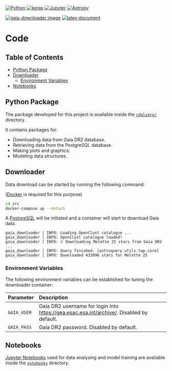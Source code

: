 [![Python][python_badge]][python_link]
[![keras][keras_badge]][keras_link]
[![Jupyter][jupyter_badge]][notebooks_link]
[![Astropy][astropy_badge]][astropy_link]

[![gaia-downloader image][gaia_downloader_badge]][gaia_downlaoder_image]
[![latex-document][latex_document_badge]][latex_document_workflow]

# Code

## Table of Contents

- [Python Package](#python-package)
- [Downloader](#downloader)
  - [Environment Variables](#environment-variables)
- [Notebooks](#notebooks)

## Python Package

The package developed for this project is available inside the [`cdalvaro/`](cdalvaro) directory.

It contains packages for:

- Downloading data from Gaia DR2 database.
- Retrieving data from the PostgreSQL database.
- Making plots and graphics.
- Modeling data structures.

## Downloader

Data download can be started by running the following command:

([Docker][docker] is required for this purpose)

```sh
cd src
docker-compose up --detach
```

A [PostgreSQL][postgresql] will be initiated and a container will start to download Gaia data.

```
gaia_downloader | INFO: Loading OpenClust catalogue ...
gaia_downloader | INFO: OpenClust catalogue loaded!
gaia_downloader | INFO: ⏱ Downloading Melotte 25 stars from Gaia DR2 ...
gaia_downloader | INFO: Query finished. [astroquery.utils.tap.core]
gaia_downloader | INFO: Downloaded 433996 stars for Melotte 25
```

### Environment Variables

The following environment variables can be established for tuning the downloader container:

| Parameter   | Description                                                                              |
| :---------- | :--------------------------------------------------------------------------------------- |
| `GAIA_USER` | Gaia DR2 username for login into https://gea.esac.esa.int/archive/. Disabled by default. |
| `GAIA_PASS` | Gaia DR2 password. Disabled by default.                                                  |

## Notebooks

[Jupyter Notebooks][jupyter] used for data analysing and model training are available inside the [`notebooks`](notebooks) directory.

[docker]: https://www.docker.com
[postgresql]: https://www.postgresql.org
[jupyter]: https://jupyter.org
[gaia_downloader_badge]: https://img.shields.io/github/workflow/status/cdalvaro/machine-learning-master-thesis/gaia-downloader%20image?style=flat-square&label=gaia-downloader&logo=Docker
[gaia_downlaoder_image]: https://github.com/users/cdalvaro/packages/container/package/gaia-downloader
[latex_document_badge]: https://img.shields.io/github/workflow/status/cdalvaro/machine-learning-master-thesis/Build%20LaTeX%20document?style=flat-square&label=LaTeX&logo=LaTeX&logoColor=008080
[latex_document_workflow]: https://github.com/cdalvaro/machine-learning-master-thesis/actions?query=workflow%3A%22Build+LaTeX+document%22
[python_badge]: https://img.shields.io/badge/Python-3.8-3776AB?style=flat-square&logo=Python
[python_link]: https://docs.python.org/3.8/contents.html "Python 3.8"
[keras_badge]: https://img.shields.io/badge/Keras-2.2-D00000?style=flat-square&logo=Keras&logoColor=D00000
[keras_link]: https://keras.io/api/ "Keras API"
[jupyter_badge]: https://img.shields.io/badge/Jupyter-Notebook-F37626?style=flat-square&logo=Jupyter
[notebooks_link]: src/notebooks "Jupyter Notebooks"
[astropy_badge]: https://img.shields.io/badge/powered%20by-AstroPy-orange.svg?style=flat-square
[astropy_link]: https://www.astropy.org/
